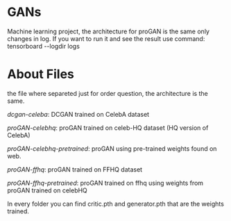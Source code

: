# GANs
Machine learning project, the architecture for proGAN is the same only changes in log.
If you want to run it and see the result use command: tensorboard --logdir logs 

# About Files
the file where separeted just for order question, the architecture is the same. 

*dcgan-celeba*: DCGAN trained on CelebA dataset

*proGAN-celebhq*: proGAN trained on celeb-HQ dataset (HQ version of CelebA)

*proGAN-celebhq-pretrained*: proGAN using pre-trained weights found on web.

*proGAN-ffhq*: proGAN trained on FFHQ dataset 

*proGAN-ffhq-pretrained*: proGAN trained on ffhq using weights from proGAN trained on celebHQ

In every folder you can find critic.pth and generator.pth that are the weights trained.  
